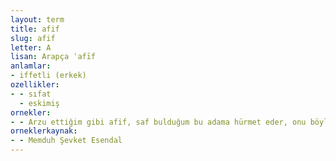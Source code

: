 ```yaml
---
layout: term
title: afif
slug: afif
letter: A
lisan: Arapça ʿafīf
anlamlar:
- iffetli (erkek)
ozellikler:
- - sıfat
  - eskimiş
ornekler:
- - Arzu ettiğim gibi afif, saf bulduğum bu adama hürmet eder, onu böyle severdim.
orneklerkaynak:
- - Memduh Şevket Esendal
---
```

